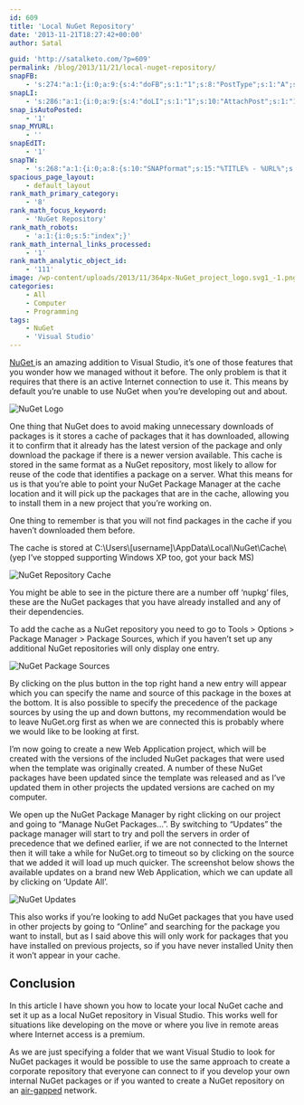 ```yaml
---
id: 609
title: 'Local NuGet Repository'
date: '2013-11-21T18:27:42+00:00'
author: Satal

guid: 'http://satalketo.com/?p=609'
permalink: /blog/2013/11/21/local-nuget-repository/
snapFB:
    - 's:274:"a:1:{i:0;a:9:{s:4:"doFB";s:1:"1";s:8:"PostType";s:1:"A";s:10:"AttachPost";s:1:"1";s:10:"SNAPformat";s:51:"New post (%TITLE%) has been published on %SITENAME%";s:9:"isAutoImg";s:1:"A";s:8:"imgToUse";b:0;s:9:"isAutoURL";s:1:"A";s:8:"urlToUse";b:0;s:11:"isPrePosted";s:1:"1";}}";'
snapLI:
    - 's:286:"a:1:{i:0;a:9:{s:4:"doLI";s:1:"1";s:10:"AttachPost";s:1:"1";s:10:"SNAPformat";s:41:"New post has been published on %SITENAME%";s:11:"SNAPformatT";s:18:"New Post - %TITLE%";s:9:"isAutoImg";s:1:"A";s:8:"imgToUse";b:0;s:9:"isAutoURL";s:1:"A";s:8:"urlToUse";b:0;s:11:"isPrePosted";s:1:"1";}}";'
snap_isAutoPosted:
    - '1'
snap_MYURL:
    - ''
snapEdIT:
    - '1'
snapTW:
    - 's:268:"a:1:{i:0;a:8:{s:10:"SNAPformat";s:15:"%TITLE% - %URL%";s:8:"attchImg";s:1:"1";s:9:"isAutoImg";s:1:"A";s:8:"imgToUse";s:0:"";s:9:"msgFormat";s:59:"New post (%TITLE%) has been published on %SITENAME% - %URL%";s:9:"isAutoURL";s:1:"A";s:8:"urlToUse";s:0:"";s:2:"do";i:0;}}";'
spacious_page_layout:
    - default_layout
rank_math_primary_category:
    - '8'
rank_math_focus_keyword:
    - 'NuGet Repository'
rank_math_robots:
    - 'a:1:{i:0;s:5:"index";}'
rank_math_internal_links_processed:
    - '1'
rank_math_analytic_object_id:
    - '111'
image: /wp-content/uploads/2013/11/364px-NuGet_project_logo.svg1_-1.png
categories:
    - All
    - Computer
    - Programming
tags:
    - NuGet
    - 'Visual Studio'
---
```


[NuGet ](https://www.nuget.org/ "NuGets website")is an amazing addition to Visual Studio, it’s one of those features that you wonder how we managed without it before. The only problem is that it requires that there is an active Internet connection to use it. This means by default you’re unable to use NuGet when you’re developing out and about.

![NuGet Logo](https://samjenkins.com/wp-content/uploads/2013/11/364px-NuGet_project_logo.svg1_.png)

One thing that NuGet does to avoid making unnecessary downloads of packages is it stores a cache of packages that it has downloaded, allowing it to confirm that it already has the latest version of the package and only download the package if there is a newer version available. This cache is stored in the same format as a NuGet repository, most likely to allow for reuse of the code that identifies a package on a server. What this means for us is that you’re able to point your NuGet Package Manager at the cache location and it will pick up the packages that are in the cache, allowing you to install them in a new project that you’re working on.

One thing to remember is that you will not find packages in the cache if you haven’t downloaded them before.

The cache is stored at C:\\Users\\\[username\]\\AppData\\Local\\NuGet\\Cache\\ (yep I’ve stopped supporting Windows XP too, got your back MS)

![NuGet Repository Cache](https://samjenkins.com/wp-content/uploads/2013/11/Cache.png)

You might be able to see in the picture there are a number off ‘nupkg’ files, these are the NuGet packages that you have already installed and any of their dependencies.

To add the cache as a NuGet repository you need to go to Tools &gt; Options &gt; Package Manager &gt; Package Sources, which if you haven’t set up any additional NuGet repositories will only display one entry.

![NuGet Package Sources](https://samjenkins.com/wp-content/uploads/2013/11/Options.png)

By clicking on the plus button in the top right hand a new entry will appear which you can specify the name and source of this package in the boxes at the bottom. It is also possible to specify the precedence of the package sources by using the up and down buttons, my recommendation would be to leave NuGet.org first as when we are connected this is probably where we would like to be looking at first.

I’m now going to create a new Web Application project, which will be created with the versions of the included NuGet packages that were used when the template was originally created. A number of these NuGet packages have been updated since the template was released and as I’ve updated them in other projects the updated versions are cached on my computer.

We open up the NuGet Package Manager by right clicking on our project and going to “Manage NuGet Packages…”. By switching to “Updates” the package manager will start to try and poll the servers in order of precedence that we defined earlier, if we are not connected to the Internet then it will take a while for NuGet.org to timeout so by clicking on the source that we added it will load up much quicker. The screenshot below shows the available updates on a brand new Web Application, which we can update all by clicking on ‘Update All’.

![NuGet Updates](https://samjenkins.com/wp-content/uploads/2013/11/NuGet-Updates.png)

This also works if you’re looking to add NuGet packages that you have used in other projects by going to “Online” and searching for the package you want to install, but as I said above this will only work for packages that you have installed on previous projects, so if you have never installed Unity then it won’t appear in your cache.

## Conclusion

In this article I have shown you how to locate your local NuGet cache and set it up as a local NuGet repository in Visual Studio. This works well for situations like developing on the move or where you live in remote areas where Internet access is a premium.

As we are just specifying a folder that we want Visual Studio to look for NuGet packages it would be possible to use the same approach to create a corporate repository that everyone can connect to if you develop your own internal NuGet packages or if you wanted to create a NuGet repository on an [air-gapped](http://en.wikipedia.org/wiki/Air_gap_(networking) "Wikipedia Air Gap Definition") network.